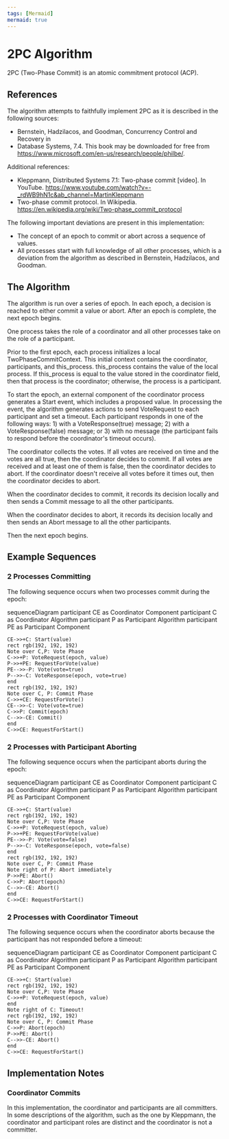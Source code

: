 ```yaml
---
tags: [Mermaid]
mermaid: true
---
```


# 2PC Algorithm

2PC (Two-Phase Commit) is an atomic commitment protocol (ACP).

## References

The algorithm attempts to faithfully implement 2PC as it is described in the
following sources:

- Bernstein, Hadzilacos, and Goodman, Concurrency Control and Recovery in
- Database Systems, 7.4.  This book may be downloaded for free from
  <https://www.microsoft.com/en-us/research/people/philbe/>.

Additional references:

- Kleppmann, Distributed Systems 7.1: Two-phase commit [video]. In YouTube.
  <https://www.youtube.com/watch?v=-_rdWB9hN1c&ab_channel=MartinKleppmann>
- Two-phase commit protocol. In Wikipedia.
  <https://en.wikipedia.org/wiki/Two-phase_commit_protocol>

The following important deviations are present in this implementation:

- The concept of an epoch to commit or abort across a sequence of values.
- All processes start with full knowledge of all other processes, which is
  a deviation from the algorithm as described in Bernstein, Hadzilacos, and
  Goodman.

## The Algorithm

The algorithm is run over a series of epoch. In each epoch, a decision is
reached to either commit a value or abort. After an epoch is complete, the next
epoch begins.

One process takes the role of a coordinator and all other processes take on the
role of a participant.

Prior to the first epoch, each process initializes a local
TwoPhaseCommitContext. This initial context contains the coordinator,
participants, and this_process. this_process contains the value of the local
process. If this_process is equal to the value stored in the coordinator field,
then that process is the coordinator; otherwise, the process is a participant.

To start the epoch, an external component of the coordinator process generates
a Start event, which includes a proposed value. In processing the event, the
algorithm generates actions to send VoteRequest to each participant and set
a timeout. Each participant responds in one of the following ways: 1) with
a VoteResponse(true) message; 2) with a VoteResponse(false) message; or 3) with
no message (the participant fails to respond before the coordinator's timeout
occurs).

The coordinator collects the votes. If all votes are received on time and the
votes are all true, then the coordinator decides to commit. If all votes are
received and at least one of them is false, then the coordinator decides to
abort. If the coordinator doesn't receive all votes before it times out, then
the coordinator decides to abort.

When the coordinator decides to commit, it records its decision locally and
then sends a Commit message to all the other participants.

When the coordinator decides to abort, it records its decision locally and then
sends an Abort message to all the other participants.

Then the next epoch begins.

## Example Sequences

### 2 Processes Committing

The following sequence occurs when two processes commit during the epoch:

<div class="mermaid">
sequenceDiagram
    participant CE as Coordinator Component
    participant C as Coordinator Algorithm
    participant P as Participant Algorithm
    participant PE as Participant Component

    CE->>+C: Start(value)
    rect rgb(192, 192, 192)
    Note over C,P: Vote Phase
    C->>+P: VoteRequest(epoch, value)
    P->>+PE: RequestForVote(value)
    PE-->>-P: Vote(vote=true)
    P-->>-C: VoteResponse(epoch, vote=true)
    end
    rect rgb(192, 192, 192)
    Note over C, P: Commit Phase
    C->>+CE: RequestForVote()
    CE-->>-C: Vote(vote=true)
    C->>P: Commit(epoch)
    C-->>-CE: Commit()
    end
    C->>CE: RequestForStart()
</div>

### 2 Processes with Participant Aborting

The following sequence occurs when the participant aborts during the epoch:

<div class="mermaid">
sequenceDiagram
    participant CE as Coordinator Component
    participant C as Coordinator Algorithm
    participant P as Participant Algorithm
    participant PE as Participant Component

    CE->>+C: Start(value)
    rect rgb(192, 192, 192)
    Note over C,P: Vote Phase
    C->>+P: VoteRequest(epoch, value)
    P->>+PE: RequestForVote(value)
    PE-->>-P: Vote(vote=false)
    P-->>-C: VoteResponse(epoch, vote=false)
    end
    rect rgb(192, 192, 192)
    Note over C, P: Commit Phase
    Note right of P: Abort immediately
    P->>PE: Abort()
    C->>P: Abort(epoch)
    C-->>-CE: Abort()
    end
    C->>CE: RequestForStart()
</div>

### 2 Processes with Coordinator Timeout

The following sequence occurs when the coordinator aborts because the
participant has not responded before a timeout:

<div class="mermaid">
sequenceDiagram
    participant CE as Coordinator Component
    participant C as Coordinator Algorithm
    participant P as Participant Algorithm
    participant PE as Participant Component

    CE->>+C: Start(value)
    rect rgb(192, 192, 192)
    Note over C,P: Vote Phase
    C->>+P: VoteRequest(epoch, value)
    end
    Note right of C: Timeout!
    rect rgb(192, 192, 192)
    Note over C, P: Commit Phase
    C->>P: Abort(epoch)
    P->>PE: Abort()
    C-->>-CE: Abort()
    end
    C->>CE: RequestForStart()
</div>

## Implementation Notes

### Coordinator Commits

In this implementation, the coordinator and participants are all committers.
In some descriptions of the algorithm, such as the one by Kleppmann, the
coordinator and participant roles are distinct and the coordinator is not
a committer.
